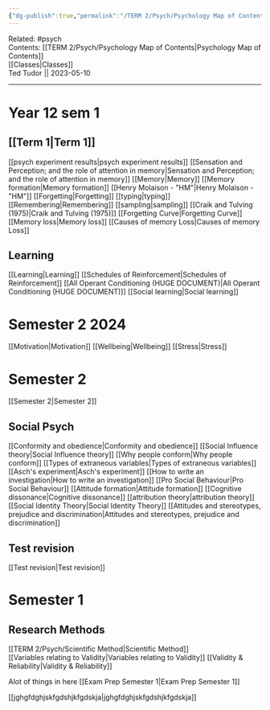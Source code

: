 ```yaml
---
{"dg-publish":true,"permalink":"/TERM 2/Psych/Psychology Map of Contents/"}
---
```


Related: #psych  
Contents: [[TERM 2/Psych/Psychology Map of Contents\|Psychology Map of Contents]]  
[[Classes\|Classes]]  
Ted Tudor || 2023-05-10
*** 
# Year 12 sem 1 
## [[Term 1\|Term 1]]
[[psych experiment results\|psych experiment results]]
[[Sensation and Perception; and the role of attention in memory\|Sensation and Perception; and the role of attention in memory]]
[[Memory\|Memory]]
[[Memory formation\|Memory formation]]
[[Henry Molaison - "HM"\|Henry Molaison - "HM"]]
[[Forgetting\|Forgetting]]
[[typing\|typing]]
[[Remembering\|Remembering]]
[[sampling\|sampling]]
[[Craik and Tulving (1975)\|Craik and Tulving (1975)]]
[[Forgetting Curve\|Forgetting Curve]]
[[Memory loss\|Memory loss]]
[[Causes of memory Loss\|Causes of memory Loss]]

## Learning
[[Learning\|Learning]]
[[Schedules of Reinforcement\|Schedules of Reinforcement]]
[[All Operant Conditioning (HUGE DOCUMENT)\|All Operant Conditioning (HUGE DOCUMENT)]]
[[Social learning\|Social learning]]

# Semester 2 2024
[[Motivation\|Motivation]]
[[Wellbeing\|Wellbeing]]
[[Stress\|Stress]]




# Semester 2 
[[Semester 2\|Semester 2]]

## Social Psych 
[[Conformity and obedience\|Conformity and obedience]]
[[Social Influence theory\|Social Influence theory]]
[[Why people conform\|Why people conform]]
[[Types of extraneous variables\|Types of extraneous variables]]
[[Asch's experiment\|Asch's experiment]]
[[How to write an investigation\|How to write an investigation]]
[[Pro Social Behaviour\|Pro Social Behaviour]]
[[Attitude formation\|Attitude formation]]
[[Cognitive dissonance\|Cognitive dissonance]]
[[attribution theory\|attribution theory]]
[[Social Identity Theory\|Social Identity Theory]]
[[Attitudes and stereotypes, prejudice and discrimination\|Attitudes and stereotypes, prejudice and discrimination]]

## Test revision
[[Test revision\|Test revision]]
# Semester 1 
## Research Methods
[[TERM 2/Psych/Scientific Method\|Scientific Method]]  
[[Variables relating to Validity\|Variables relating to Validity]]
[[Validity & Reliability\|Validity & Reliability]]

Alot of things in here
[[Exam Prep Semester 1\|Exam Prep Semester 1]]

[[jghgfdghjskfgdshjkfgdskja\|jghgfdghjskfgdshjkfgdskja]]
